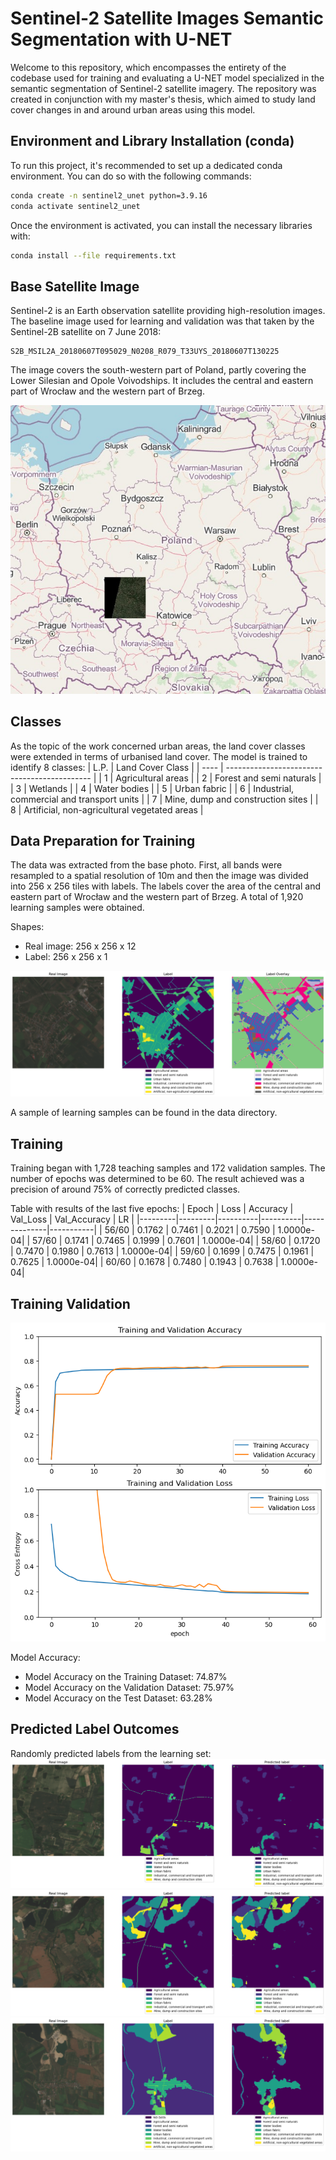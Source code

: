 # Sentinel-2 Satellite Images Semantic Segmentation with U-NET

Welcome to this repository, which encompasses the entirety of the codebase used for training and evaluating a U-NET model specialized in the semantic segmentation of Sentinel-2 satellite imagery. The repository was created in conjunction with my master's thesis, which aimed to study land cover changes in and around urban areas using this model.
## Environment and Library Installation (conda)

To run this project, it's recommended to set up a dedicated conda environment. You can do so with the following commands:

```bash
conda create -n sentinel2_unet python=3.9.16
conda activate sentinel2_unet
```

Once the environment is activated, you can install the necessary libraries with:

```bash
conda install --file requirements.txt
```

## Base Satellite Image

Sentinel-2 is an Earth observation satellite providing high-resolution images. The baseline image used for learning and validation was that taken by the Sentinel-2B satellite on 7 June 2018: 
```
S2B_MSIL2A_20180607T095029_N0208_R079_T33UYS_20180607T130225
```

The image covers the south-western part of Poland, partly covering the Lower Silesian and Opole Voivodships. It includes the central and eastern part of Wrocław and the western part of Brzeg.

![img1](/docs/img1.jpg)

## Classes

As the topic of the work concerned urban areas, the land cover classes were extended in terms of urbanised land cover. The model is trained to identify 8 classes:
| L.P. | Land Cover Class                             |
| ---- | -------------------------------------------- |
| 1    | Agricultural areas                           |
| 2    | Forest and semi naturals                     |
| 3    | Wetlands                                     |
| 4    | Water bodies                                 |
| 5    | Urban fabric                                 |
| 6    | Industrial, commercial and transport units   |
| 7    | Mine, dump and construction sites            |
| 8    | Artificial, non-agricultural vegetated areas |


## Data Preparation for Training

The data was extracted from the base photo. First, all bands were resampled to a spatial resolution of 10m and then the image was divided into 256 x 256 tiles with labels. The labels cover the area of the central and eastern part of Wrocław and the western part of Brzeg. A total of 1,920 learning samples were obtained.

Shapes:
- Real image: 256 x 256 x 12
- Label: 256 x 256 x 1

![img2](/docs/img2.png)

A sample of learning samples can be found in the data directory.

## Training 

Training began with 1,728 teaching samples and 172 validation samples. The number of epochs was determined to be 60.
The result achieved was a precision of around 75% of correctly predicted classes.

Table with results of the last five epochs:
| Epoch   | Loss    | Accuracy | Val_Loss | Val_Accuracy | LR        |
|---------|---------|----------|----------|--------------|-----------|
| 56/60   | 0.1762  | 0.7461   | 0.2021   | 0.7590       | 1.0000e-04|
| 57/60   | 0.1741  | 0.7465   | 0.1999   | 0.7601       | 1.0000e-04|
| 58/60   | 0.1720  | 0.7470   | 0.1980   | 0.7613       | 1.0000e-04|
| 59/60   | 0.1699  | 0.7475   | 0.1961   | 0.7625       | 1.0000e-04|
| 60/60   | 0.1678  | 0.7480   | 0.1943   | 0.7638       | 1.0000e-04|

## Training Validation
![img3](/docs/img3.png)

Model Accuracy:
- Model Accuracy on the Training Dataset: 74.87%
- Model Accuracy on the Validation Dataset: 75.97%
- Model Accuracy on the Test Dataset: 63.28%

## Predicted Label Outcomes
Randomly predicted labels from the learning set:
![img4](/docs/img4.png)
![img5](/docs/img5.png)
![img6](/docs/img6.png)
